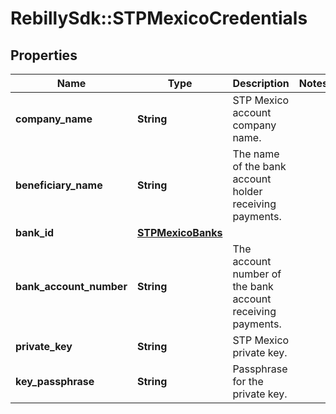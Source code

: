 # RebillySdk::STPMexicoCredentials

## Properties
Name | Type | Description | Notes
------------ | ------------- | ------------- | -------------
**company_name** | **String** | STP Mexico account company name. | 
**beneficiary_name** | **String** | The name of the bank account holder receiving payments. | 
**bank_id** | [**STPMexicoBanks**](STPMexicoBanks.md) |  | 
**bank_account_number** | **String** | The account number of the bank account receiving payments. | 
**private_key** | **String** | STP Mexico private key. | 
**key_passphrase** | **String** | Passphrase for the private key. | 

